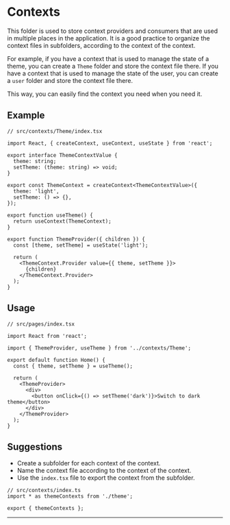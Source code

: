 <!-- 
  This folder stores context providers and consumers that are used in multiple places in the application. It is a good practice to organize the context files in subfolders, according to the context of the context.
 -->

# Contexts

This folder is used to store context providers and consumers that are used in multiple places in the application. It is a good practice to organize the context files in subfolders, according to the context of the context.

For example, if you have a context that is used to manage the state of a theme, you can create a `Theme` folder and store the context file there. If you have a context that is used to manage the state of the user, you can create a `user` folder and store the context file there.

This way, you can easily find the context you need when you need it.

## Example

```tsx
// src/contexts/Theme/index.tsx

import React, { createContext, useContext, useState } from 'react';

export interface ThemeContextValue {
  theme: string;
  setTheme: (theme: string) => void;
}

export const ThemeContext = createContext<ThemeContextValue>({
  theme: 'light',
  setTheme: () => {},
});

export function useTheme() {
  return useContext(ThemeContext);
}

export function ThemeProvider({ children }) {
  const [theme, setTheme] = useState('light');

  return (
    <ThemeContext.Provider value={{ theme, setTheme }}>
      {children}
    </ThemeContext.Provider>
  );
}
```

## Usage

```tsx
// src/pages/index.tsx

import React from 'react';

import { ThemeProvider, useTheme } from '../contexts/Theme';

export default function Home() {
  const { theme, setTheme } = useTheme();

  return (
    <ThemeProvider>
      <div>
        <button onClick={() => setTheme('dark')}>Switch to dark theme</button>
      </div>
    </ThemeProvider>
  );
}
```

## Suggestions

- Create a subfolder for each context of the context.
- Name the context file according to the context of the context.
- Use the `index.tsx` file to export the context from the subfolder.

```tsx
// src/contexts/index.ts
import * as themeContexts from './theme';

export { themeContexts };
```

---

<!-- 
  SPDX-License-Identifier: (EUPL-1.2 AND MIT)
 -->
